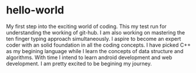 # hello-world
My first step into the exciting world of coding.
This my test run for understanding the working of git-hub.
I am also working on mastering the ten finger typing approach simultaneously.
I aspire to become an expert coder with an solid foundation in all the coding concepts.
I have picked C++ as my begining language while I learn the concepts of data structure and algorithms.
With time I intend to learn android development and web development.
I am pretty excited to be begining my journey.
